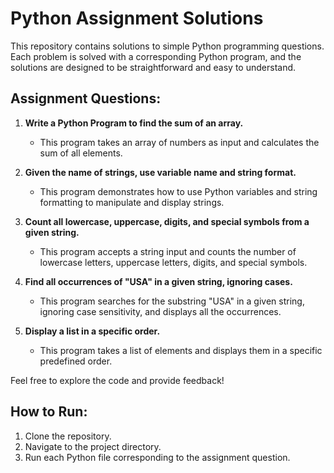 # Python Assignment Solutions

This repository contains solutions to simple Python programming questions. Each problem is solved with a corresponding Python program, and the solutions are designed to be straightforward and easy to understand.

## Assignment Questions:

1. **Write a Python Program to find the sum of an array.**
   - This program takes an array of numbers as input and calculates the sum of all elements.

2. **Given the name of strings, use variable name and string format.**
   - This program demonstrates how to use Python variables and string formatting to manipulate and display strings.

3. **Count all lowercase, uppercase, digits, and special symbols from a given string.**
   - This program accepts a string input and counts the number of lowercase letters, uppercase letters, digits, and special symbols.

4. **Find all occurrences of "USA" in a given string, ignoring cases.**
   - This program searches for the substring "USA" in a given string, ignoring case sensitivity, and displays all the occurrences.

5. **Display a list in a specific order.**
   - This program takes a list of elements and displays them in a specific predefined order.

Feel free to explore the code and provide feedback!

## How to Run:

1. Clone the repository.
2. Navigate to the project directory.
3. Run each Python file corresponding to the assignment question.
